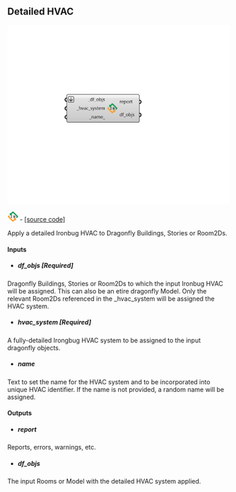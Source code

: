 ## Detailed HVAC

![](../../images/components/Detailed_HVAC.png)

![](../../images/icons/Detailed_HVAC.png) - [[source code]](https://github.com/ladybug-tools/dragonfly-grasshopper/blob/master/dragonfly_grasshopper/src//DF%20Detailed%20HVAC.py)


Apply a detailed Ironbug HVAC to Dragonfly Buildings, Stories or Room2Ds. 



#### Inputs
* ##### df_objs [Required]
Dragonfly Buildings, Stories or Room2Ds to which the input Ironbug HVAC will be assigned. This can also be an etire dragonfly Model. Only the relevant Room2Ds referenced in the _hvac_system will be assigned the HVAC system. 
* ##### hvac_system [Required]
A fully-detailed Irongbug HVAC system to be assigned to the input dragonfly objects. 
* ##### name 
Text to set the name for the HVAC system and to be incorporated into unique HVAC identifier. If the name is not provided, a random name will be assigned. 

#### Outputs
* ##### report
Reports, errors, warnings, etc. 
* ##### df_objs
The input Rooms or Model with the detailed HVAC system applied. 